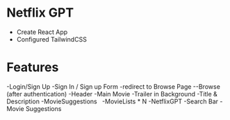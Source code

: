 # Netflix GPT

- Create React App
- Configured TailwindCSS

# Features

-Login/Sign Up
-Sign In / Sign up Form
-redirect to Browse Page
--Browse (after authentication)
-Header
-Main Movie
-Trailer in Background
-Title & Description
-MovieSuggestions  
-MovieLists \* N
-NetflixGPT
-Search Bar
-Movie Suggestions
 